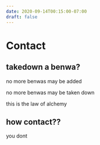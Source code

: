 ```yaml
---
date: 2020-09-14T00:15:00-07:00
draft: false
---
```

# Contact
## takedown a benwa?

no more benwas may be added

no more benwas may be taken down

this is the law of alchemy

## how contact??
you dont